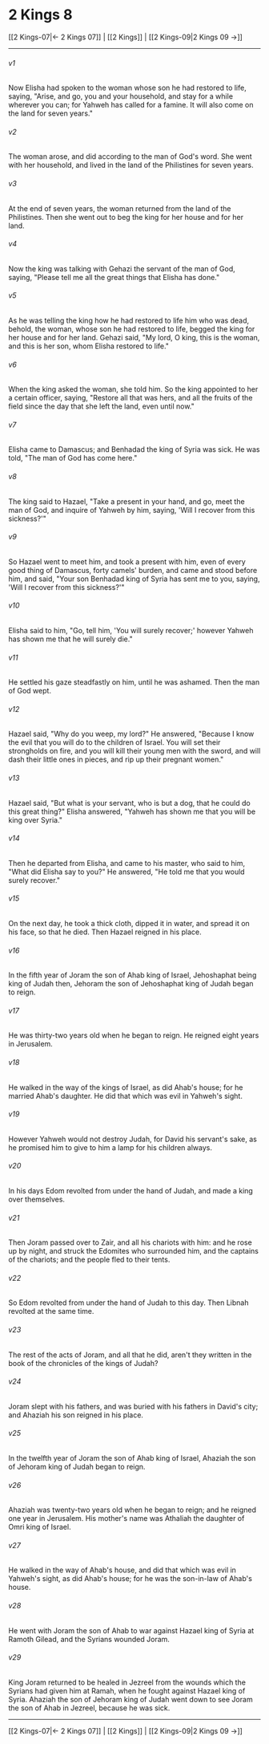 # 2 Kings 8

[[2 Kings-07|← 2 Kings 07]] | [[2 Kings]] | [[2 Kings-09|2 Kings 09 →]]
***



###### v1 
Now Elisha had spoken to the woman whose son he had restored to life, saying, "Arise, and go, you and your household, and stay for a while wherever you can; for Yahweh has called for a famine. It will also come on the land for seven years." 

###### v2 
The woman arose, and did according to the man of God's word. She went with her household, and lived in the land of the Philistines for seven years. 

###### v3 
At the end of seven years, the woman returned from the land of the Philistines. Then she went out to beg the king for her house and for her land. 

###### v4 
Now the king was talking with Gehazi the servant of the man of God, saying, "Please tell me all the great things that Elisha has done." 

###### v5 
As he was telling the king how he had restored to life him who was dead, behold, the woman, whose son he had restored to life, begged the king for her house and for her land. Gehazi said, "My lord, O king, this is the woman, and this is her son, whom Elisha restored to life." 

###### v6 
When the king asked the woman, she told him. So the king appointed to her a certain officer, saying, "Restore all that was hers, and all the fruits of the field since the day that she left the land, even until now." 

###### v7 
Elisha came to Damascus; and Benhadad the king of Syria was sick. He was told, "The man of God has come here." 

###### v8 
The king said to Hazael, "Take a present in your hand, and go, meet the man of God, and inquire of Yahweh by him, saying, 'Will I recover from this sickness?'" 

###### v9 
So Hazael went to meet him, and took a present with him, even of every good thing of Damascus, forty camels' burden, and came and stood before him, and said, "Your son Benhadad king of Syria has sent me to you, saying, 'Will I recover from this sickness?'" 

###### v10 
Elisha said to him, "Go, tell him, 'You will surely recover;' however Yahweh has shown me that he will surely die." 

###### v11 
He settled his gaze steadfastly on him, until he was ashamed. Then the man of God wept. 

###### v12 
Hazael said, "Why do you weep, my lord?" He answered, "Because I know the evil that you will do to the children of Israel. You will set their strongholds on fire, and you will kill their young men with the sword, and will dash their little ones in pieces, and rip up their pregnant women." 

###### v13 
Hazael said, "But what is your servant, who is but a dog, that he could do this great thing?" Elisha answered, "Yahweh has shown me that you will be king over Syria." 

###### v14 
Then he departed from Elisha, and came to his master, who said to him, "What did Elisha say to you?" He answered, "He told me that you would surely recover." 

###### v15 
On the next day, he took a thick cloth, dipped it in water, and spread it on his face, so that he died. Then Hazael reigned in his place. 

###### v16 
In the fifth year of Joram the son of Ahab king of Israel, Jehoshaphat being king of Judah then, Jehoram the son of Jehoshaphat king of Judah began to reign. 

###### v17 
He was thirty-two years old when he began to reign. He reigned eight years in Jerusalem. 

###### v18 
He walked in the way of the kings of Israel, as did Ahab's house; for he married Ahab's daughter. He did that which was evil in Yahweh's sight. 

###### v19 
However Yahweh would not destroy Judah, for David his servant's sake, as he promised him to give to him a lamp for his children always. 

###### v20 
In his days Edom revolted from under the hand of Judah, and made a king over themselves. 

###### v21 
Then Joram passed over to Zair, and all his chariots with him: and he rose up by night, and struck the Edomites who surrounded him, and the captains of the chariots; and the people fled to their tents. 

###### v22 
So Edom revolted from under the hand of Judah to this day. Then Libnah revolted at the same time. 

###### v23 
The rest of the acts of Joram, and all that he did, aren't they written in the book of the chronicles of the kings of Judah? 

###### v24 
Joram slept with his fathers, and was buried with his fathers in David's city; and Ahaziah his son reigned in his place. 

###### v25 
In the twelfth year of Joram the son of Ahab king of Israel, Ahaziah the son of Jehoram king of Judah began to reign. 

###### v26 
Ahaziah was twenty-two years old when he began to reign; and he reigned one year in Jerusalem. His mother's name was Athaliah the daughter of Omri king of Israel. 

###### v27 
He walked in the way of Ahab's house, and did that which was evil in Yahweh's sight, as did Ahab's house; for he was the son-in-law of Ahab's house. 

###### v28 
He went with Joram the son of Ahab to war against Hazael king of Syria at Ramoth Gilead, and the Syrians wounded Joram. 

###### v29 
King Joram returned to be healed in Jezreel from the wounds which the Syrians had given him at Ramah, when he fought against Hazael king of Syria. Ahaziah the son of Jehoram king of Judah went down to see Joram the son of Ahab in Jezreel, because he was sick.

***
[[2 Kings-07|← 2 Kings 07]] | [[2 Kings]] | [[2 Kings-09|2 Kings 09 →]]
